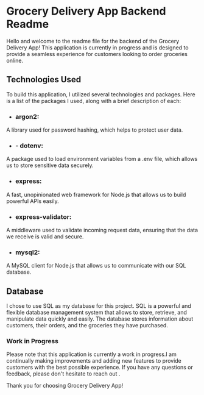 # Grocery Delivery App Backend Readme

Hello and welcome to the readme file for the backend of the Grocery Delivery App!
This application is currently in progress and is designed to provide a seamless experience for
customers looking to order groceries online.

## Technologies Used

To build this application, I utilized several technologies and packages. Here is a list of the packages I used, along with a brief description of each:

- ### argon2:

A library used for password hashing, which helps to protect user data.

- ### - dotenv:

A package used to load environment variables from a .env file, which allows us to store sensitive data securely.

- ### express:

A fast, unopinionated web framework for Node.js that allows us to build powerful APIs easily.

- ### express-validator:

A middleware used to validate incoming request data, ensuring that the data we receive is valid and secure.

- ### mysql2:

A MySQL client for Node.js that allows us to communicate with our SQL database.

## Database

I chose to use SQL as my database for this project. SQL is a powerful and flexible database management system that allows to store, retrieve, and manipulate data quickly and easily. The database stores information about customers, their orders, and the groceries they have purchased.

### Work in Progress

Please note that this application is currently a work in progress.I am continually making improvements and adding new features to provide customers with the best possible experience. If you have any questions or feedback, please don't hesitate to reach out .

Thank you for choosing Grocery Delivery App!
